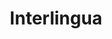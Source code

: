 ---
types: "word"

title: "Interlingua"

categories: ['']

tags: ['Interlingua']

arabic: ['لغة عالمية مستقلة']

publishers: ['خوارزميات الذكاء الاصطناعي في تحليل النص العربي']

types: "word"

slug: ""
---